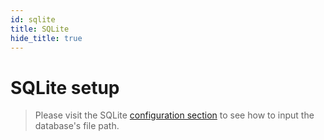 ```yaml
---
id: sqlite
title: SQLite
hide_title: true
---
```


# SQLite setup

> Please visit the SQLite [configuration section](../../configuration/database/sqlite) to see how to input the database's file path.